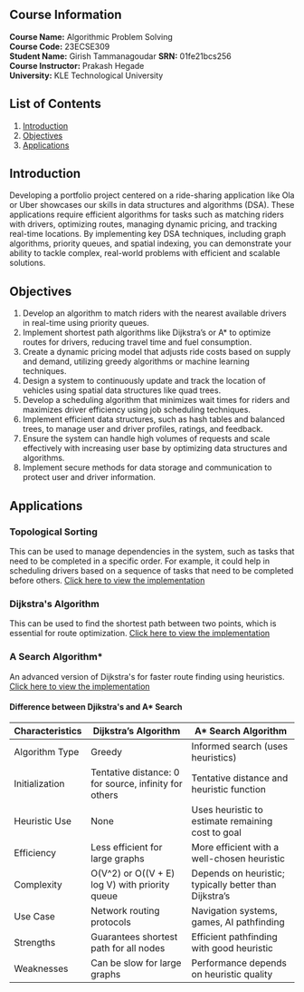 ## Course Information
**Course Name:** Algorithmic Problem Solving  
**Course Code:** 23ECSE309  
**Student Name:** Girish Tammanagoudar
**SRN:** 01fe21bcs256  
**Course Instructor:** Prakash Hegade  
**University:** KLE Technological University

## List of Contents
1. [Introduction](#introduction)
2. [Objectives](#Objectives)
3. [Applications](#Applications)

## Introduction
Developing a portfolio project centered on a ride-sharing application like Ola or Uber showcases our skills in data structures and algorithms (DSA). These applications require efficient algorithms for tasks such as matching riders with drivers, optimizing routes, managing dynamic pricing, and tracking real-time locations. By implementing key DSA techniques, including graph algorithms, priority queues, and spatial indexing, you can demonstrate your ability to tackle complex, real-world problems with efficient and scalable solutions. 

## Objectives
1. Develop an algorithm to match riders with the nearest available drivers in real-time using priority queues.
2. Implement shortest path algorithms like Dijkstra’s or A* to optimize routes for drivers, reducing travel time and fuel consumption.
3. Create a dynamic pricing model that adjusts ride costs based on supply and demand, utilizing greedy algorithms or machine learning techniques.
4. Design a system to continuously update and track the location of vehicles using spatial data structures like quad trees.
5. Develop a scheduling algorithm that minimizes wait times for riders and maximizes driver efficiency using job scheduling techniques.
6. Implement efficient data structures, such as hash tables and balanced trees, to manage user and driver profiles, ratings, and feedback.
7. Ensure the system can handle high volumes of requests and scale effectively with increasing user base by optimizing data structures and algorithms.
8. Implement secure methods for data storage and communication to protect user and driver information.

## Applications
### Topological Sorting
This can be used to manage dependencies in the system, such as tasks that need to be completed in a specific order. For example, it could help in scheduling drivers based on a sequence of tasks that need to be completed before others.
[Click here to view the implementation](toposort.cpp)

### Dijkstra's Algorithm
This can be used to find the shortest path between two points, which is essential for route optimization.
[Click here to view the implementation](djikstrals.cpp)

### A Search Algorithm*
An advanced version of Dijkstra's for faster route finding using heuristics.
[Click here to view the implementation](A*search.cpp)

#### Difference between Djikstra's and A* Search
| Characteristics        | Dijkstra’s Algorithm                                      | A* Search Algorithm                                |
|------------------------|-----------------------------------------------------------|--------------------------------------|
| Algorithm Type         | Greedy                                                    | Informed search (uses heuristics)    |
| Initialization         | Tentative distance: 0 for source, infinity for others     | Tentative distance and heuristic function |
| Heuristic Use          | None                                                      | Uses heuristic to estimate remaining cost to goal  |
| Efficiency             | Less efficient for large graphs                           | More efficient with a well-chosen heuristic        |
| Complexity             | O(V^2) or O((V + E) log V) with priority queue            | Depends on heuristic; typically better than Dijkstra’s |
| Use Case               | Network routing protocols                                 | Navigation systems, games, AI pathfinding          |
| Strengths              | Guarantees shortest path for all nodes                    | Efficient pathfinding with good heuristic          |
| Weaknesses             | Can be slow for large graphs                              | Performance depends on heuristic quality           |

